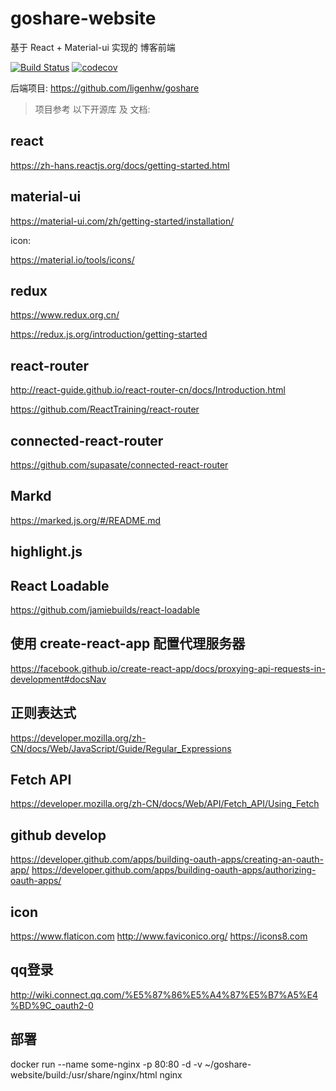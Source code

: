 # goshare-website

基于 React + Material-ui 实现的 博客前端 

[![Build Status](https://travis-ci.org/ligenhw/goshare-website.svg?branch=master)](https://travis-ci.org/ligenhw/goshare-website)
[![codecov](https://codecov.io/gh/ligenhw/goshare-website/branch/master/graph/badge.svg)](https://codecov.io/gh/ligenhw/goshare-website)

后端项目: https://github.com/ligenhw/goshare

> 项目参考 以下开源库 及 文档:

## react

https://zh-hans.reactjs.org/docs/getting-started.html

## material-ui

https://material-ui.com/zh/getting-started/installation/

icon:

https://material.io/tools/icons/

## redux

https://www.redux.org.cn/

https://redux.js.org/introduction/getting-started

## react-router

http://react-guide.github.io/react-router-cn/docs/Introduction.html

https://github.com/ReactTraining/react-router

## connected-react-router

https://github.com/supasate/connected-react-router


## Markd

https://marked.js.org/#/README.md

## highlight.js

## React Loadable

https://github.com/jamiebuilds/react-loadable


## 使用 create-react-app 配置代理服务器

https://facebook.github.io/create-react-app/docs/proxying-api-requests-in-development#docsNav

## 正则表达式

https://developer.mozilla.org/zh-CN/docs/Web/JavaScript/Guide/Regular_Expressions

## Fetch API

https://developer.mozilla.org/zh-CN/docs/Web/API/Fetch_API/Using_Fetch

## github develop

https://developer.github.com/apps/building-oauth-apps/creating-an-oauth-app/
https://developer.github.com/apps/building-oauth-apps/authorizing-oauth-apps/

## icon

https://www.flaticon.com
http://www.faviconico.org/
https://icons8.com

## qq登录

http://wiki.connect.qq.com/%E5%87%86%E5%A4%87%E5%B7%A5%E4%BD%9C_oauth2-0

## 部署

docker run --name some-nginx -p 80:80 -d -v  ~/goshare-website/build:/usr/share/nginx/html nginx


